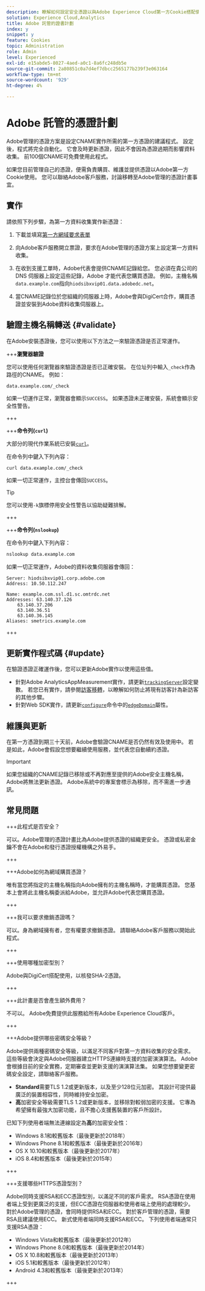 ```yaml
---
description: 瞭解如何設定安全憑證以與Adobe Experience Cloud第一方Cookie搭配使用。
solution: Experience Cloud,Analytics
title: Adobe 託管的證書計劃
index: y
snippet: y
feature: Cookies
topic: Administration
role: Admin
level: Experienced
exl-id: e15abde5-8027-4aed-a0c1-8a6fc248db5e
source-git-commit: 2a80851c0a7d4ef7dbcc2565177b239f3e063164
workflow-type: tm+mt
source-wordcount: '929'
ht-degree: 4%

---
```


# Adobe 託管的憑證計劃

Adobe管理的憑證方案是設定CNAME實作所需的第一方憑證的建議程式。 設定後，程式將完全自動化。 它會及時更新憑證，因此不會因為憑證過期而影響資料收集。 前100個CNAME可免費使用此程式。

如果您目前管理自己的憑證，便需負責購買、維護並提供憑證以Adobe第一方Cookie使用。 您可以聯絡Adobe客戶服務，討論移轉至Adobe管理的憑證計畫事宜。

## 實作

請依照下列步驟，為第一方資料收集實作新憑證：

1. 下載並填寫[第一方網域要求表單](cookies/assets/First_Party_Domain_Request_Form.xlsx)

1. 向Adobe客戶服務開立票證，要求在Adobe管理的憑證方案上設定第一方資料收集。

1. 在收到支援工單時，Adobe代表會提供CNAME記錄給您。 您必須在貴公司的 DNS 伺服器上設定這些記錄，Adobe 才能代表您購買憑證。 例如，主機名稱`data.example.com`指向`hiodsibxvip01.data.adobedc.net`。

1. 當CNAME記錄位於您組織的伺服器上時，Adobe會與DigiCert合作，購買憑證並安裝到Adobe資料收集伺服器上。

## 驗證主機名稱轉送 {#validate}

在Adobe安裝憑證後，您可以使用以下方法之一來驗證憑證是否正常運作。

+++**瀏覽器驗證**

您可以使用任何瀏覽器來驗證憑證是否已正確安裝。 在位址列中輸入`_check`作為路徑的CNAME。 例如：

`data.example.com/_check`

如果一切運作正常，瀏覽器會顯示`SUCCESS`。 如果憑證未正確安裝，系統會顯示安全性警告。

+++

+++**命令列(`curl`)**

大部分的現代作業系統已安裝[`curl`](https://curl.se)。

在命令列中鍵入下列內容：

```sh
curl data.example.com/_check
```

如果一切正常運作，主控台會傳回`SUCCESS`。

>[!TIP]
>
>您可以使用`-k`旗標停用安全性警告以協助疑難排解。

+++

+++**命令列(`nslookup`)**

在命令列中鍵入下列內容：

```sh
nslookup data.example.com
```

如果一切正常運作，Adobe的資料收集伺服器會傳回：

```text
Server: hiodsibxvip01.corp.adobe.com
Address: 10.50.112.247

Name: example.com.ssl.d1.sc.omtrdc.net
Addresses: 63.140.37.126
    63.140.37.206
    63.140.36.51
    63.140.36.145
Aliases: smetrics.example.com
```

+++

## 更新實作程式碼 {#update}

在驗證憑證正確運作後，您可以更新Adobe實作以使用這些值。

* 針對Adobe AnalyticsAppMeasurement實作，請更新[`trackingServer`](https://experienceleague.adobe.com/zh-hant/docs/analytics/implementation/vars/config-vars/trackingserver)設定變數。 若您已有實作，請參閱[訪客移轉](https://experienceleague.adobe.com/zh-hant/docs/analytics/technotes/visitor-migration)，以瞭解如何防止將現有訪客計為新訪客的其他步驟。
* 針對Web SDK實作，請更新[`configure`](https://experienceleague.adobe.com/zh-hant/docs/experience-platform/web-sdk/commands/configure/overview)命令中的[`edgeDomain`](https://experienceleague.adobe.com/zh-hant/docs/experience-platform/web-sdk/commands/configure/edgedomain)屬性。

## 維護與更新

在第一方憑證到期三十天前，Adobe會驗證CNAME是否仍然有效及使用中。 若是如此，Adobe會假設您想要繼續使用服務，並代表您自動續約憑證。

>[!IMPORTANT]
>
>如果您組織的CNAME記錄已移除或不再對應至提供的Adobe安全主機名稱，Adobe將無法更新憑證。 Adobe系統中的專案會標示為移除，而不需進一步通訊。

## 常見問題

+++此程式是否安全？

可以。Adobe管理的憑證計畫比為Adobe提供憑證的組織更安全。 憑證或私密金鑰不會在Adobe和發行憑證授權機構之外易手。

+++

+++Adobe如何為網域購買憑證？

唯有當您將指定的主機名稱指向Adobe擁有的主機名稱時，才能購買憑證。 您基本上會將此主機名稱委派給Adobe，並允許Adobe代表您購買憑證。

+++

+++我可以要求撤銷憑證嗎？

可以。身為網域擁有者，您有權要求撤銷憑證。 請聯絡Adobe客戶服務以開始此程式。

+++

+++使用哪種加密型別？

Adobe與DigiCert搭配使用，以核發SHA-2憑證。

+++

+++此計畫是否會產生額外費用？

不可以。 Adobe免費提供此服務給所有Adobe Experience Cloud客戶。

+++

+++Adobe提供哪些密碼安全等級？

Adobe提供兩種密碼安全等級，以滿足不同客戶對第一方資料收集的安全需求。 這些等級會決定與Adobe伺服器建立HTTPS連線時支援的加密演演算法。 Adobe會根據目前的安全實務，定期審查並更新支援的演演算法集。 如果您想要變更密碼安全設定，請聯絡客戶服務。

* **Standard**&#x200B;需要TLS 1.2或更新版本，以及至少128位元加密。 其設計可提供最廣泛的裝置相容性，同時維持安全加密。
* **高**&#x200B;加密安全等級需要TLS 1.2或更新版本，並移除對較弱加密的支援。 它專為希望擁有最強大加密功能，且不擔心支援舊裝置的客戶所設計。

已知下列使用者端無法連線設定為&#x200B;**高**&#x200B;的加密安全性：

* Windows 8.1和較舊版本（最後更新於2018年）
* Windows Phone 8.1和較舊版本（最後更新於2016年）
* OS X 10.10和較舊版本（最後更新於2017年）
* iOS 8.4和較舊版本（最後更新於2015年）

+++

+++支援哪些HTTPS憑證型別？

Adobe同時支援RSA和ECC憑證型別，以滿足不同的客戶需求。 RSA憑證在使用者端上受到更廣泛的支援，但ECC憑證在伺服器和使用者端上使用的處理較少。 對於Adobe管理的憑證，會同時提供RSA和ECC。 對於客戶管理的憑證，需要RSA且建議使用ECC。 新式使用者端同時支援RSA和ECC。 下列使用者端通常只支援RSA憑證：

* Windows Vista和較舊版本（最後更新於2012年）
* Windows Phone 8.0和較舊版本（最後更新於2014年）
* OS X 10.8和較舊版本（最後更新於2013年）
* iOS 5.1和較舊版本（最後更新於2012年）
* Android 4.3和較舊版本（最後更新於2013年）

+++
